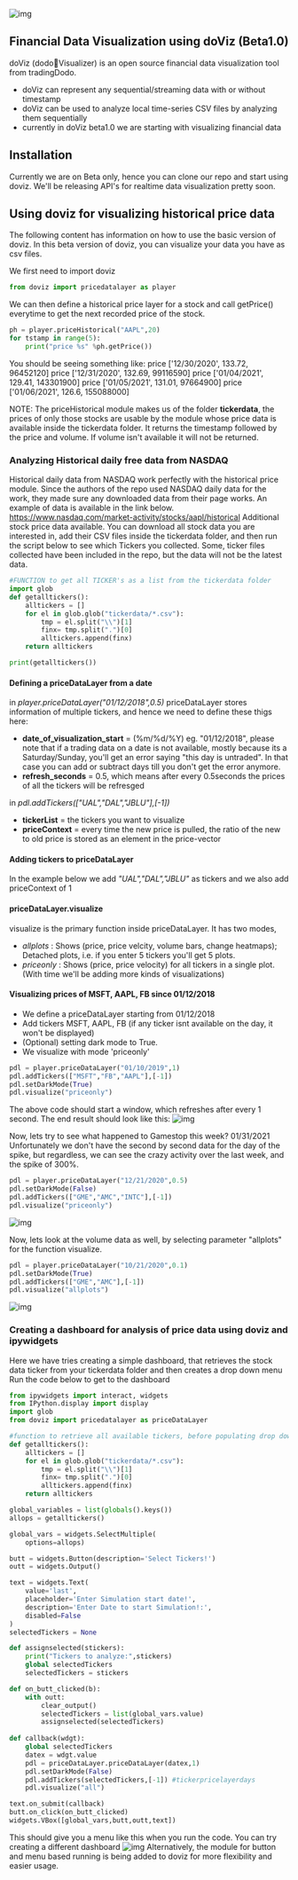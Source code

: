 ![img](./assets/images/dovizNew.gif)
## Financial Data Visualization using doViz (Beta1.0)

doViz (dodo🦤Visualizer) is an open source financial data visualization tool from tradingDodo.
- doViz can represent any sequential/streaming data with or without timestamp
- doViz can be used to analyze local time-series CSV files by analyzing them sequentially
- currently in doViz beta1.0 we are starting with visualizing financial data

## Installation
Currently we are on Beta only, hence you can clone our repo and start using doviz. We'll be releasing API's for realtime data visualization pretty soon.

## Using doviz for visualizing historical price data
The following content has information on how to use the basic version of doviz. In this beta version of doviz, you can visualize your data you have as csv files.

We first need to import doviz
```python
from doviz import pricedatalayer as player
```

We can then define a historical price layer for a stock and call getPrice() everytime to get the next recorded price of the stock. 

```python
ph = player.priceHistorical("AAPL",20)
for tstamp in range(5):
    print("price %s" %ph.getPrice())
```
You should be seeing something like:
    price ['12/30/2020', 133.72, 96452120] 
    price ['12/31/2020', 132.69, 99116590] 
    price ['01/04/2021', 129.41, 143301900] 
    price ['01/05/2021', 131.01, 97664900]
    price ['01/06/2021', 126.6, 155088000]

NOTE: The priceHistorical module makes us of the folder **tickerdata**, the prices of only those stocks are usable by the module whose price data is available inside the tickerdata folder. It returns the timestamp followed by the price and volume. If volume isn't available it will not be returned.

### Analyzing Historical daily free data from NASDAQ
Historical daily data from NASDAQ work perfectly with the historical price module. Since the authors of the repo used NASDAQ daily data for the work, they made sure any downloaded data from their page works. An example of data is available in the link below. 
https://www.nasdaq.com/market-activity/stocks/aapl/historical 
Additional stock price data available. You can download all stock data you are interested in, add their CSV files inside the tickerdata folder, and then run the script below to see which Tickers you collected.
Some, ticker files collected have been included in the repo, but the data will not be the latest data.
```python
#FUNCTION to get all TICKER's as a list from the tickerdata folder 
import glob
def getalltickers():
    alltickers = []
    for el in glob.glob("tickerdata/*.csv"):
        tmp = el.split("\\")[1]
        finx= tmp.split(".")[0]
        alltickers.append(finx)
    return alltickers

print(getalltickers())
```

#### Defining a priceDataLayer from a date
in _player.priceDataLayer("01/12/2018",0.5)_
priceDataLayer stores information of multiple tickers, and hence we need to define these thigs here:
- **date_of_visualization_start** =  (%m/%d/%Y) eg. "01/12/2018", please note that if a trading data on a date is not available, mostly because its a Saturday/Sunday, you'll get an error saying "this day is untraded". In that case you can add or subtract days till you don't get the error anymore.
- **refresh_seconds** = 0.5, which means after every 0.5seconds the prices of all the tickers will be refresged

in _pdl.addTickers(["UAL","DAL","JBLU"],[-1])_
- **tickerList** = the tickers you want to visualize
- **priceContext** = every time the new price is pulled, the ratio of the new to old price is stored as an element in the price-vector

#### Adding tickers to priceDataLayer
In the example below we add _"UAL","DAL","JBLU"_ as tickers and we also add priceContext of 1

#### priceDataLayer.visualize 
visualize is the primary function inside priceDataLayer. It has two modes,
- _allplots_ : Shows (price, price velcity, volume bars, change heatmaps); Detached plots, i.e. if you enter 5 tickers you'll get 5 plots.
- _priceonly_ : Shows (price, price velocity) for all tickers in a single plot.
(With time we'll be adding more kinds of visualizations)

#### Visualizing prices of MSFT, AAPL, FB since 01/12/2018
- We define a priceDataLayer starting from 01/12/2018
- Add tickers MSFT, AAPL, FB (if any ticker isnt available on the day, it won't be displayed)
- (Optional) setting dark mode to True.
- We visualize with mode 'priceonly'

```python
pdl = player.priceDataLayer("01/10/2019",1)
pdl.addTickers(["MSFT","FB","AAPL"],[-1]) 
pdl.setDarkMode(True)
pdl.visualize("priceonly")
```
The above code should start a window, which refreshes after every 1 second. The end result should look like this:
![img](./assets/dovizPlots/aapl_msft_fb.PNG)

Now, lets try to see what happened to Gamestop this week? 01/31/2021
Unfortunately we don't have the second by second data for the day of the spike, but regardless, we can see the crazy activity over the last week, and the spike of 300%.
```python
pdl = player.priceDataLayer("12/21/2020",0.5)
pdl.setDarkMode(False)
pdl.addTickers(["GME","AMC","INTC"],[-1]) 
pdl.visualize("priceonly")
```
![img](./assets/dovizPlots/gmeamc.PNG)

Now, lets look at the volume data as well, by selecting parameter "allplots" for the function visualize.
```python
pdl = player.priceDataLayer("10/21/2020",0.1)
pdl.setDarkMode(True)
pdl.addTickers(["GME","AMC"],[-1]) 
pdl.visualize("allplots")
```
![img](./assets/dovizPlots/AMC_GME_all.PNG)

### Creating a dashboard for analysis of price data using doviz and ipywidgets
Here we have tries creating a simple dashboard, that retrieves the stock data ticker from your tickerdata folder and then creates a drop down menu
Run the code below to get to the dashboard
```python
from ipywidgets import interact, widgets
from IPython.display import display
import glob
from doviz import pricedatalayer as priceDataLayer

#function to retrieve all available tickers, before populating drop down menu
def getalltickers():
    alltickers = []
    for el in glob.glob("tickerdata/*.csv"):
        tmp = el.split("\\")[1]
        finx= tmp.split(".")[0]
        alltickers.append(finx)
    return alltickers

global_variables = list(globals().keys())
allops = getalltickers()

global_vars = widgets.SelectMultiple(
    options=allops)

butt = widgets.Button(description='Select Tickers!')
outt = widgets.Output()

text = widgets.Text(
    value='last',
    placeholder='Enter Simulation start date!',
    description='Enter Date to start Simulation!:',
    disabled=False
)
selectedTickers = None

def assignselected(stickers):
    print("Tickers to analyze:",stickers)
    global selectedTickers
    selectedTickers = stickers

def on_butt_clicked(b):
    with outt:
        clear_output()
        selectedTickers = list(global_vars.value)
        assignselected(selectedTickers)
        
def callback(wdgt):
    global selectedTickers
    datex = wdgt.value
    pdl = priceDataLayer.priceDataLayer(datex,1)
    pdl.setDarkMode(False)
    pdl.addTickers(selectedTickers,[-1]) #tickerpricelayerdays
    pdl.visualize("all")

text.on_submit(callback)
butt.on_click(on_butt_clicked)
widgets.VBox([global_vars,butt,outt,text])
```
This should give you a menu like this when you run the code. You can try creating a different dashboard
![img](./assets/dovizPlots/buttons.PNG)
Alternatively, the module for button and menu based running is being added to doviz for more flexibility and easier usage.

